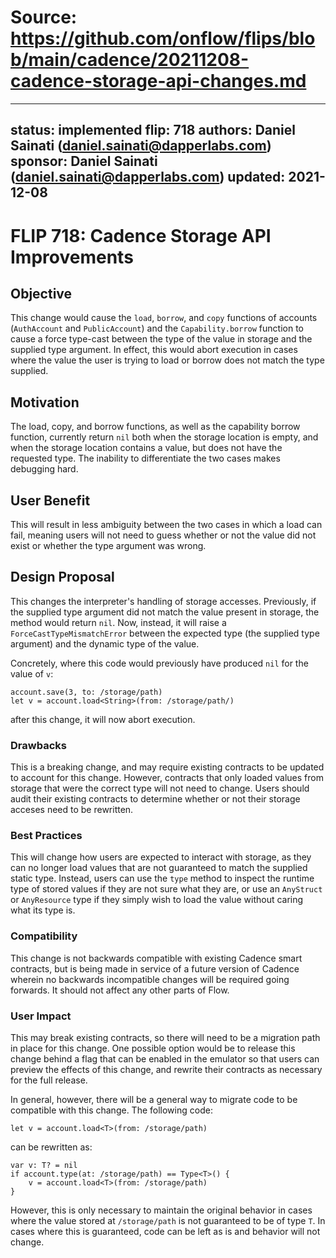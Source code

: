 # Source: https://github.com/onflow/flips/blob/main/cadence/20211208-cadence-storage-api-changes.md

---
status: implemented
flip: 718
authors: Daniel Sainati (daniel.sainati@dapperlabs.com)
sponsor: Daniel Sainati (daniel.sainati@dapperlabs.com)
updated: 2021-12-08
---

# FLIP 718: Cadence Storage API Improvements

## Objective

This change would cause the `load`, `borrow`, and `copy` functions of
accounts (`AuthAccount` and `PublicAccount`) and the `Capability.borrow`
function to cause a force type-cast between the type of the
value in storage and the supplied type argument. In effect, this would
abort execution in cases where the value the user is trying to load or
borrow does not match the type supplied.

## Motivation

The load, copy, and borrow functions, as well as the capability borrow function,
currently return `nil` both when the storage location is empty, and when the storage
location contains a value, but does not have the requested type. The inability
to differentiate the two cases makes debugging hard.

## User Benefit

This will result in less ambiguity between the two cases in which a load can fail,
meaning users will not need to guess whether or not the value did not exist or
whether the type argument was wrong.

## Design Proposal

This changes the interpreter's handling of storage accesses. Previously, if
the supplied type argument did not match the value present in storage, the
method would return `nil`. Now, instead, it will raise a `ForceCastTypeMismatchError`
between the expected type (the supplied type argument) and the dynamic type
of the value.

Concretely, where this code would previously have produced `nil` for the value of `v`:

```cadence
account.save(3, to: /storage/path)
let v = account.load<String>(from: /storage/path/)
```

after this change, it will now abort execution.

### Drawbacks

This is a breaking change, and may require existing contracts to be updated to
account for this change. However, contracts that only loaded values from storage
that were the correct type will not need to change. Users should audit their
existing contracts to determine whether or not their storage acceses need
to be rewritten.

### Best Practices

This will change how users are expected to interact with storage, as they can
no longer load values that are not guaranteed to match the supplied static type.
Instead, users can use the `type` method to inspect the runtime type of stored values
if they are not sure what they are, or use an `AnyStruct` or `AnyResource` type if
they simply wish to load the value without caring what its type is.

### Compatibility

This change is not backwards compatible with existing Cadence smart contracts, but
is being made in service of a future version of Cadence wherein no backwards incompatible
changes will be required going forwards. It should not affect any other parts of Flow.

### User Impact

This may break existing contracts, so there will need to be a migration path in place for this change.
One possible option would be to release this change behind a flag that can be enabled in the emulator
so that users can preview the effects of this change, and rewrite their contracts as necessary for
the full release.

In general, however, there will be a general way to migrate code to be compatible with this change.
The following code:

```cadence
let v = account.load<T>(from: /storage/path)
```

can be rewritten as:

```cadence
var v: T? = nil
if account.type(at: /storage/path) == Type<T>() {
    v = account.load<T>(from: /storage/path)
}
```

However, this is only necessary to maintain the original behavior in cases where the value stored at
`/storage/path` is not guaranteed to be of type `T`. In cases where this is guaranteed, code can
be left as is and behavior will not change.